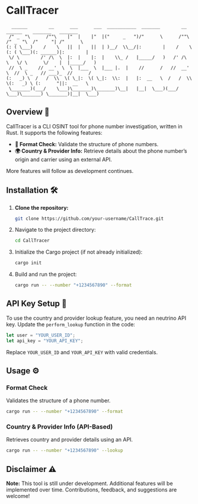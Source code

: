 # CallTracer

```text
  ______        __      ___      ___  ___________  _______        __       ______    _______   _______   
 /" _  "\      /""\    |"  |    |"  |("     _   ")/"      \      /""\     /" _  "\  /"     "| /"      \  
(: ( \___)    /    \   ||  |    ||  | )__/  \\__/|:        |    /    \   (: ( \___)(: ______)|:        | 
 \/ \        /' /\  \  |:  |    |:  |    \\_ /   |_____/   )   /' /\  \   \/ \      \/    |  |_____/   ) 
 //  \ _    //  __'  \  \  |___  \  |___ |.  |    //      /   //  __'  \  //  \ _   // ___)_  //      /  
(:   _) \  /   /  \\  \( \_|:  \( \_|:  \\:  |   |:  __   \  /   /  \\  \(:   _) \ (:      "||:  __   \  
 \_______)(___/    \___)\_______)\_______)\__|   |__|  \___)(___/    \___)\_______) \_______)|__|  \___) 
```

## Overview 🚀

CallTracer is a CLI OSINT tool for phone number investigation, written in Rust. It supports the following features:

- **📏 Format Check:** Validate the structure of phone numbers.
- **🌍 Country & Provider Info:** Retrieve details about the phone number’s origin and carrier using an external API.

More features will follow as development continues.

## Installation 🛠️

1. **Clone the repository:**
   ```bash
   git clone https://github.com/your-username/CallTrace.git
   ```
2. Navigate to the project directory:
    ```bash 
    cd CallTracer
    ``` 
3. Initialize the Cargo project (if not already initialized):
    ```bash
   cargo init
    ```
4. Build and run the project:
    ```bash
   cargo run -- --number "+1234567890" --format
    ```

## API Key Setup 🔑
To use the country and provider lookup feature, you need an neutrino API key. Update the `perform_lookup` function in the code:

```rust
let user = "YOUR_USER_ID";
let api_key = "YOUR_API_KEY";
```
Replace `YOUR_USER_ID` and `YOUR_API_KEY` with valid credentials.

## Usage ⚙️

### Format Check
Validates the structure of a phone number.

```bash
cargo run -- --number "+1234567890" --format
```

### Country & Provider Info (API-Based)
Retrieves country and provider details using an API.

```bash
cargo run -- --number "+1234567890" --lookup
```

## Disclaimer ⚠️

**Note:** This tool is still under development. Additional features will be implemented over time. Contributions, feedback, and suggestions are welcome!
